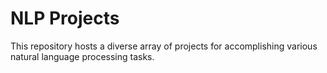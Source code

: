 # NLP Projects 
This repository hosts a diverse array of projects for accomplishing various natural language processing tasks.
